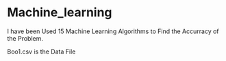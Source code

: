 # Machine_learning
I have been Used 15 Machine Learning Algorithms to Find the Accurracy of the Problem.

Boo1.csv is the Data File

